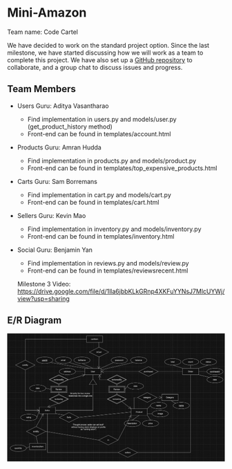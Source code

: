# Mini-Amazon

Team name: Code Cartel

We have decided to work on the standard project option. Since the last milestone, we have started discussing how we will work as a team to complete this project. We have also set up a [GitHub repository](https://github.com/Sam-B-Y/Mini-Amazon/) to collaborate, and a group chat to discuss issues and progress.

## Team Members

- Users Guru: Aditya Vasantharao
    - Find implementation in users.py and models/user.py (get_product_history method)
    - Front-end can be found in templates/account.html
- Products Guru: Amran Hudda
    - Find implementation in products.py and models/product.py
    - Front-end can be found in templates/top_expensive_products.html
- Carts Guru: Sam Borremans
    - Find implementation in cart.py and models/cart.py
    - Front-end can be found in templates/cart.html
- Sellers Guru: Kevin Mao
    - Find implementation in inventory.py and models/inventory.py
    - Front-end can be found in templates/inventory.html
- Social Guru: Benjamin Yan
    - Find implementation in reviews.py and models/review.py
    - Front-end can be found in templates/reviewsrecent.html
 
  Milestone 3 Video: https://drive.google.com/file/d/1lla6jbbKLkGRnp4XKFuYYNsJ7MlcUYWj/view?usp=sharing
  
## E/R Diagram

![E/R Diagram](https://github.com/Sam-B-Y/Mini-Amazon/blob/main/pictures/ER.png)
